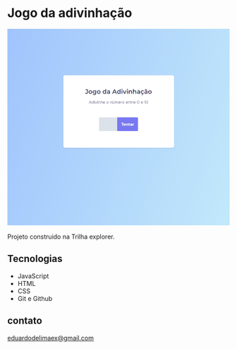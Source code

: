 # Jogo da adivinhação

![preview](./.github/preview.png)


Projeto construido na Trilha explorer.

##  Tecnologias

- JavaScript
- HTML
- CSS
- Git e Github

## contato

eduardodelimaex@gmail.com